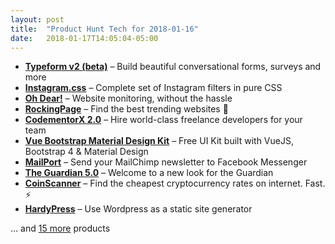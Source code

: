 ```yaml
---
layout: post
title:  "Product Hunt Tech for 2018-01-16"
date:   2018-01-17T14:05:04-05:00
---
```


* **[Typeform v2 (beta)](https://www.producthunt.com/posts/typeform-v2-beta?utm_campaign=producthunt-api&utm_medium=api&utm_source=Application%3A+Daily+Digest+RSS+%28ID%3A+3202%29)** – Build beautiful conversational forms, surveys and more
* **[Instagram.css](https://www.producthunt.com/posts/instagram-css?utm_campaign=producthunt-api&utm_medium=api&utm_source=Application%3A+Daily+Digest+RSS+%28ID%3A+3202%29)** – Complete set of Instagram filters in pure CSS
* **[Oh Dear!](https://www.producthunt.com/posts/oh-dear?utm_campaign=producthunt-api&utm_medium=api&utm_source=Application%3A+Daily+Digest+RSS+%28ID%3A+3202%29)** – Website monitoring, without the hassle
* **[RockingPage](https://www.producthunt.com/posts/rockingpage?utm_campaign=producthunt-api&utm_medium=api&utm_source=Application%3A+Daily+Digest+RSS+%28ID%3A+3202%29)** – Find the best trending websites 🚀
* **[CodementorX 2.0](https://www.producthunt.com/posts/codementorx-2-0?utm_campaign=producthunt-api&utm_medium=api&utm_source=Application%3A+Daily+Digest+RSS+%28ID%3A+3202%29)** – Hire world-class freelance developers for your team
* **[Vue Bootstrap Material Design Kit](https://www.producthunt.com/posts/vue-bootstrap-material-design-kit?utm_campaign=producthunt-api&utm_medium=api&utm_source=Application%3A+Daily+Digest+RSS+%28ID%3A+3202%29)** – Free UI Kit built with VueJS, Bootstrap 4 & Material Design
* **[MailPort](https://www.producthunt.com/posts/mailport-2?utm_campaign=producthunt-api&utm_medium=api&utm_source=Application%3A+Daily+Digest+RSS+%28ID%3A+3202%29)** – Send your MailChimp newsletter to Facebook Messenger
* **[The Guardian 5.0](https://www.producthunt.com/posts/the-guardian-5-0?utm_campaign=producthunt-api&utm_medium=api&utm_source=Application%3A+Daily+Digest+RSS+%28ID%3A+3202%29)** – Welcome to a new look for the Guardian
* **[CoinScanner](https://www.producthunt.com/posts/coinscanner?utm_campaign=producthunt-api&utm_medium=api&utm_source=Application%3A+Daily+Digest+RSS+%28ID%3A+3202%29)** – Find the cheapest cryptocurrency rates on internet. Fast. ⚡
* **[HardyPress](https://www.producthunt.com/posts/hardypress?utm_campaign=producthunt-api&utm_medium=api&utm_source=Application%3A+Daily+Digest+RSS+%28ID%3A+3202%29)** – Use Wordpress as a static site generator

… and [15 more](https://www.producthunt.com/tech) products